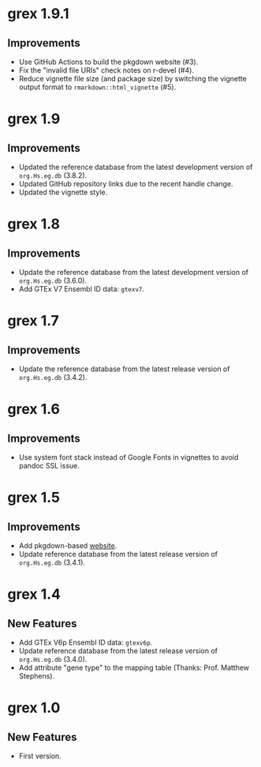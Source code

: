 # grex 1.9.1

## Improvements

- Use GitHub Actions to build the pkgdown website (#3).
- Fix the "invalid file URIs" check notes on r-devel (#4).
- Reduce vignette file size (and package size) by switching the vignette
  output format to `rmarkdown::html_vignette` (#5).

# grex 1.9

## Improvements

- Updated the reference database from the latest development version of `org.Hs.eg.db` (3.8.2).
- Updated GitHub repository links due to the recent handle change.
- Updated the vignette style.

# grex 1.8

## Improvements

- Update the reference database from the latest development version of `org.Hs.eg.db` (3.6.0).
- Add GTEx V7 Ensembl ID data: `gtexv7`.

# grex 1.7

## Improvements

- Update the reference database from the latest release version of `org.Hs.eg.db` (3.4.2).

# grex 1.6

## Improvements

- Use system font stack instead of Google Fonts in vignettes to avoid pandoc SSL issue.

# grex 1.5

## Improvements

- Add pkgdown-based [website](https://nanx.me/grex/).
- Update reference database from the latest release version of `org.Hs.eg.db` (3.4.1).

# grex 1.4

## New Features

- Add GTEx V6p Ensembl ID data: `gtexv6p`.
- Update reference database from the latest release version of `org.Hs.eg.db` (3.4.0).
- Add attribute "gene type" to the mapping table (Thanks: Prof. Matthew Stephens).

# grex 1.0

## New Features

- First version.
